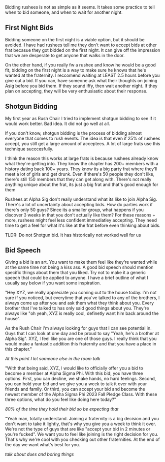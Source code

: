 Bidding rushees is not as simple as it seems. It takes some practice to tell when to bid someone, and when to wait for another night. 

## First Night Bids

Bidding someone on the first night is a viable option, but it should be avoided. I have had rushees tell me they don't want to accept bids at other frat becasue they got bidded on the first night. It can give off the impression that we are desperate to get anyone that walks in the door. 

On the other hand, if you really fw a rushee and know he would be a good fit, bidding on the first night is a way to make sure he knows that he's wanted at the fraternity. I reccomend waiting at LEAST 2.5 hours before you give out a bid. If you can, have someone ask what their thoughts on joining Asig before you bid them. If they sound iffy, then wait another night. If they plan on accepting, they will be very enthusiastic about their response.

## Shotgun Bidding

My first year as Rush Chair I tried to implement shotgun bidding to see if it would work better. Bad idea. It did not go well at all.  

If you don't know, shotgun bidding is the process of bidding almost everyone that comes to rush events. The idea is that even if 25% of rushees accept, you still get a large amount of acceptees. A lot of large frats use this technique succcesfully. 

I think the reason this works at large frats is because rushees already know what they're getting into. They know the chapter has 200+ members with a history dating back 100+ years. They know its a big party frat where they'll meet a lot of girls and get drunk. Even if there's 50 people they don't like, there's still 150 members that they can get along with. There's not really anything unique about the frat, its just a big frat and that's good enough for them

Rushees at Alpha Sig don't really understand what its like to join Alpha Sig. There's a lot of uncertainty about accepting bids. How do parties work if there's only 50 guys? Since its a smaller group, what happens if you discover 3 weeks in that you don't actually like them? For these reasons + more, rushees might feel less confident immediatley accepting. They need time to get a feel for what it's like at the frat before even thinking about bids. 

TLDR: Do not Shotgun bid. It has historically not worked well for us

## Bid Speech

Giving a bid is an art. You want to make them feel like they're wanted while at the same time not being a kiss ass. A good bid speech should mention specific things about them that you liked. Try not to make it a generic speech that could be applied to anyone. I have a brief outline of what I usually say below if you want some inspiration.

"Hey XYZ, we really appreciate you coming out to the house today. I'm not sure if you noticed, but everytime that you've talked to any of the brothers, I always come up after you and ask them what they think about you. Every brother that I've talked to has only said good things about you. They're always like "oh yeah, XYZ is really cool, definetly want him back around the house". 

As the Rush Chair I'm always looking for guys that I can see potential in. Guys that I can look at one day and be proud to say "Yeah, he's a brother at Alpha Sig". XYZ, I feel like you are one of those guys. I really think that you would make a fantastic addition this fraternity and that you have a place in this chapter."

*At this point I let someone else in the room talk*

"With that being said, XYZ, I would like to officially offer you a bid to become a member at Alpha Sigma Phi. With this bid, you have three options. First, you can decline, we shake hands, no hard feelings. Second, you can hold your bid and we give you a week to talk it over with your friends and family. Or third, you can accept your bid and become the newest member of the Alpha Sigma Phi 2023 Fall Pledge Class. With these three options, what do you feel like doing here today?"

*80% of the time they hold their bid so be expecting that*

"Yeah man, totally understand. Joining a fraternity is a big decision and you don't want to take it lightly, that's why you give you a week to think it over. We're not the type of guys that are like "accept your bid in 2 minutes or you're fucked". We want you to feel like joining is the right decision for you. That's why we're cool with you checking out other fraternities. At the end of the day we want what's best for you. 

*talk about dues and boring things*

